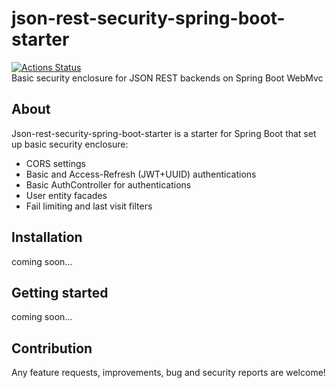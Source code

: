 # json-rest-security-spring-boot-starter

[![Actions Status](https://github.com/6rayWa1cher/json-rest-security-spring-boot-starter/actions/workflows/tests.yml/badge.svg)](https://github.com/6rayWa1cher/json-rest-security-spring-boot-starter/actions/workflows/tests.yml)  
Basic security enclosure for JSON REST backends on Spring Boot WebMvc

## About

Json-rest-security-spring-boot-starter is a starter for Spring Boot that set up basic security enclosure:

- CORS settings
- Basic and Access-Refresh (JWT+UUID) authentications
- Basic AuthController for authentications
- User entity facades
- Fail limiting and last visit filters

## Installation

coming soon...

## Getting started

coming soon...

## Contribution

Any feature requests, improvements, bug and security reports are welcome!
